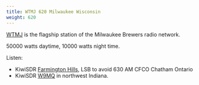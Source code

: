 ```yaml
---
title: WTMJ 620 Milwaukee Wisconsin
weight: 620
---
```

[WTMJ] is the flagship station of the Milwaukee Brewers radio network.

50000 watts daytime, 10000 watts night time.

Listen:

* KiwiSDR [Farmington Hills], LSB to avoid 630 AM CFCO Chatham Ontario
* KiwiSDR [W9MQ](http://sdr.k9mq.com:8073/?f=620.00amz10) in northwest Indiana.

[WTMJ]:http://www.wtmj.com/
[Farmington Hills]:http://misdr.duckdns.org/?f=620.00lsbz10
